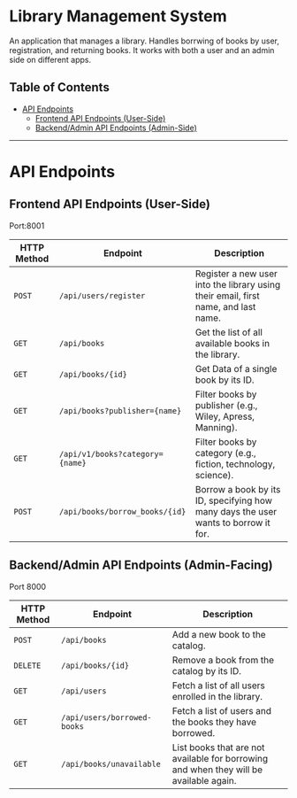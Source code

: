 # Library Management System

An application that manages a library. Handles borrwing of books by user, registration, and returning books. It works with both a user and an admin side on different apps.

## Table of Contents

- [API Endpoints](#api-endpoints)
  - [Frontend API Endpoints (User-Side)](#frontend-api-endpoints-user-facing)
  - [Backend/Admin API Endpoints (Admin-Side)](#backendadmin-api-endpoints-admin-facing)

---

# API Endpoints

## Frontend API Endpoints (User-Side)

Port:8001

| HTTP Method | Endpoint                          | Description                                                                        |
| ----------- | --------------------------------- | ---------------------------------------------------------------------------------- |
| `POST`    | `/api/users/register`           | Register a new user into the library using their email, first name, and last name. |
| `GET`     | `/api/books`                    | Get the list of all available books in the library.                               |
| `GET`     | `/api/books/{id}`               | Get Data of a single book by its ID.                                               |
| `GET`     | `/api/books?publisher={name}`   | Filter books by publisher (e.g., Wiley, Apress, Manning).                          |
| `GET`     | `/api/v1/books?category={name}` | Filter books by category (e.g., fiction, technology, science).                     |
| `POST`    | `/api/books/borrow_books/{id}`  | Borrow a book by its ID, specifying how many days the user wants to borrow it for. |

## Backend/Admin API Endpoints (Admin-Facing)

Port 8000

| HTTP Method | Endpoint                      | Description                                                                            |
| ----------- | ----------------------------- | -------------------------------------------------------------------------------------- |
| `POST`    | `/api/books`                | Add a new book to the catalog.                                                         |
| `DELETE`  | `/api/books/{id}`           | Remove a book from the catalog by its ID.                                              |
| `GET`     | `/api/users`                | Fetch a list of all users enrolled in the library.                                     |
| `GET`     | `/api/users/borrowed-books` | Fetch a list of users and the books they have borrowed.                                |
| `GET`     | `/api/books/unavailable`    | List books that are not available for borrowing and when they will be available again. |

